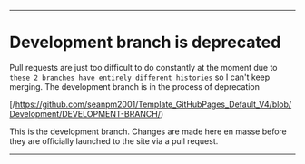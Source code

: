 
***

# Development branch is deprecated

Pull requests are just too difficult to do constantly at the moment due to `these 2 branches have entirely different histories` so I can't keep merging. The development branch is in the process of deprecation

[/https://github.com/seanpm2001/Template_GitHubPages_Default_V4/blob/Development/DEVELOPMENT-BRANCH/)

This is the development branch. Changes are made here en masse before they are officially launched to the site via a pull request.

***
